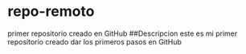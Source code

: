 # repo-remoto
primer repositorio creado en GitHub
##Descripcion
este es mi primer repositorio creado dar los primeros pasos en GitHub
